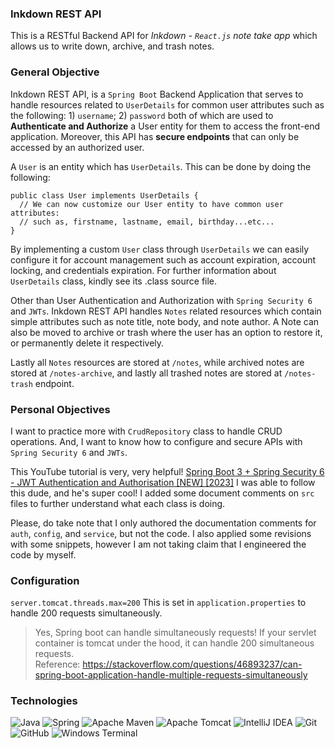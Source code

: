 ### Inkdown REST API 

This is a RESTful Backend API for <i>Inkdown - `React.js` note take app</i> 
which allows us to write down, archive, and trash notes.

### General Objective 

Inkdown REST API, is a `Spring Boot` Backend Application that serves to handle resources related to `UserDetails` 
for common user attributes such as the following: 1) `username`; 2) `password` both of which are used to
**Authenticate and Authorize** a User entity for them to access the front-end application. Moreover, this API 
has **secure endpoints** that can only be accessed by an authorized user. 

A `User` is an entity which has `UserDetails`. This can be done by doing the following: 

```
public class User implements UserDetails {
  // We can now customize our User entity to have common user attributes:
  // such as, firstname, lastname, email, birthday...etc... 
}
```

By implementing a custom `User` class through `UserDetails` we can easily configure it for account management such as 
account expiration, account locking, and credentials expiration. For further information about `UserDetails` class, 
kindly see its .class source file.

Other than User Authentication and Authorization with `Spring Security 6` and `JWTs`. Inkdown REST API handles 
`Notes` related resources which contain simple attributes such as note title, note body, and note author. 
A Note can also be moved to archive or trash where the user has an option to restore it, or permanently delete it 
respectively. 

Lastly all `Notes` resources are stored at `/notes`, while archived notes are stored at `/notes-archive`, and lastly all
trashed notes are stored at `/notes-trash` endpoint.

### Personal Objectives

I want to practice more with `CrudRepository` class to handle CRUD operations. And, I want to know how to configure and 
secure APIs with `Spring Security 6` and `JWTs`.

This YouTube tutorial is very, very helpful! <a href="https://youtu.be/KxqlJblhzfI?si=1wd6ucqdoT_-UWmD">Spring Boot 3 + Spring Security 6 - JWT Authentication and Authorisation [NEW] [2023]</a>
I was able to follow this dude, and he's super cool! I added some document comments on `src` files to further understand what each class is doing.

Please, do take note that I only authored the documentation comments for `auth`, `config`, and `service`, but not the code. I also applied some revisions with some snippets, 
however I am not taking claim that I engineered the code by myself.

### Configuration 

`server.tomcat.threads.max=200` This is set in `application.properties` to handle 200 requests simultaneously. 

> Yes, Spring boot can handle simultaneously requests! If your servlet container is tomcat under the hood, it can handle 200 simultaneous requests. <br>
> Reference: https://stackoverflow.com/questions/46893237/can-spring-boot-application-handle-multiple-requests-simultaneously 

### Technologies

![Java](https://img.shields.io/badge/java-%23ED8B00.svg?style=for-the-badge&logo=openjdk&logoColor=white)
![Spring](https://img.shields.io/badge/spring-%236DB33F.svg?style=for-the-badge&logo=spring&logoColor=white)
![Apache Maven](https://img.shields.io/badge/Apache%20Maven-C71A36?style=for-the-badge&logo=Apache%20Maven&logoColor=white)
![Apache Tomcat](https://img.shields.io/badge/apache%20tomcat-%23F8DC75.svg?style=for-the-badge&logo=apache-tomcat&logoColor=black)
![IntelliJ IDEA](https://img.shields.io/badge/IntelliJIDEA-000000.svg?style=for-the-badge&logo=intellij-idea&logoColor=white)
![Git](https://img.shields.io/badge/git-%23F05033.svg?style=for-the-badge&logo=git&logoColor=white)
![GitHub](https://img.shields.io/badge/github-%23121011.svg?style=for-the-badge&logo=github&logoColor=white)
![Windows Terminal](https://img.shields.io/badge/Windows%20Terminal-%234D4D4D.svg?style=for-the-badge&logo=windows-terminal&logoColor=white)

